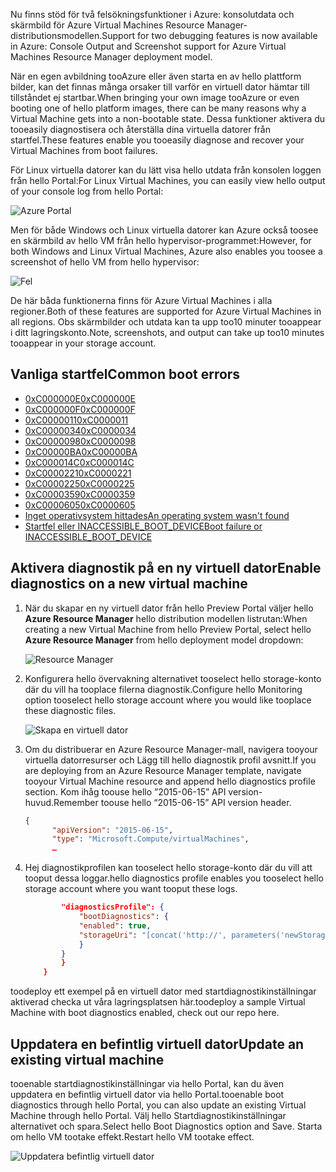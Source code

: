 <span data-ttu-id="b9894-101">Nu finns stöd för två felsökningsfunktioner i Azure: konsolutdata och skärmbild för Azure Virtual Machines Resource Manager-distributionsmodellen.</span><span class="sxs-lookup"><span data-stu-id="b9894-101">Support for two debugging features is now available in Azure: Console Output and Screenshot support for Azure Virtual Machines Resource Manager deployment model.</span></span> 

<span data-ttu-id="b9894-102">När en egen avbildning tooAzure eller även starta en av hello plattform bilder, kan det finnas många orsaker till varför en virtuell dator hämtar till tillståndet ej startbar.</span><span class="sxs-lookup"><span data-stu-id="b9894-102">When bringing your own image tooAzure or even booting one of hello platform images, there can be many reasons why a Virtual Machine gets into a non-bootable state.</span></span> <span data-ttu-id="b9894-103">Dessa funktioner aktivera du tooeasily diagnostisera och återställa dina virtuella datorer från startfel.</span><span class="sxs-lookup"><span data-stu-id="b9894-103">These features enable you tooeasily diagnose and recover your Virtual Machines from boot failures.</span></span>

<span data-ttu-id="b9894-104">För Linux virtuella datorer kan du lätt visa hello utdata från konsolen loggen från hello Portal:</span><span class="sxs-lookup"><span data-stu-id="b9894-104">For Linux Virtual Machines, you can easily view hello output of your console log from hello Portal:</span></span>

![Azure Portal](./media/virtual-machines-common-boot-diagnostics/screenshot1.png)
 
<span data-ttu-id="b9894-106">Men för både Windows och Linux virtuella datorer kan Azure också toosee en skärmbild av hello VM från hello hypervisor-programmet:</span><span class="sxs-lookup"><span data-stu-id="b9894-106">However, for both Windows and Linux Virtual Machines, Azure also enables you toosee a screenshot of hello VM from hello hypervisor:</span></span>

![Fel](./media/virtual-machines-common-boot-diagnostics/screenshot2.png)

<span data-ttu-id="b9894-108">De här båda funktionerna finns för Azure Virtual Machines i alla regioner.</span><span class="sxs-lookup"><span data-stu-id="b9894-108">Both of these features are supported for Azure Virtual Machines in all regions.</span></span> <span data-ttu-id="b9894-109">Obs skärmbilder och utdata kan ta upp too10 minuter tooappear i ditt lagringskonto.</span><span class="sxs-lookup"><span data-stu-id="b9894-109">Note, screenshots, and output can take up too10 minutes tooappear in your storage account.</span></span>

## <a name="common-boot-errors"></a><span data-ttu-id="b9894-110">Vanliga startfel</span><span class="sxs-lookup"><span data-stu-id="b9894-110">Common boot errors</span></span>

- [<span data-ttu-id="b9894-111">0xC000000E</span><span class="sxs-lookup"><span data-stu-id="b9894-111">0xC000000E</span></span>](https://support.microsoft.com/help/4010129)
- [<span data-ttu-id="b9894-112">0xC000000F</span><span class="sxs-lookup"><span data-stu-id="b9894-112">0xC000000F</span></span>](https://support.microsoft.com/help/4010130)
- [<span data-ttu-id="b9894-113">0xC0000011</span><span class="sxs-lookup"><span data-stu-id="b9894-113">0xC0000011</span></span>](https://support.microsoft.com/help/4010134)
- [<span data-ttu-id="b9894-114">0xC0000034</span><span class="sxs-lookup"><span data-stu-id="b9894-114">0xC0000034</span></span>](https://support.microsoft.com/help/4010140)
- [<span data-ttu-id="b9894-115">0xC0000098</span><span class="sxs-lookup"><span data-stu-id="b9894-115">0xC0000098</span></span>](https://support.microsoft.com/help/4010137)
- [<span data-ttu-id="b9894-116">0xC00000BA</span><span class="sxs-lookup"><span data-stu-id="b9894-116">0xC00000BA</span></span>](https://support.microsoft.com/help/4010136)
- [<span data-ttu-id="b9894-117">0xC000014C</span><span class="sxs-lookup"><span data-stu-id="b9894-117">0xC000014C</span></span>](https://support.microsoft.com/help/4010141)
- [<span data-ttu-id="b9894-118">0xC0000221</span><span class="sxs-lookup"><span data-stu-id="b9894-118">0xC0000221</span></span>](https://support.microsoft.com/help/4010132)
- [<span data-ttu-id="b9894-119">0xC0000225</span><span class="sxs-lookup"><span data-stu-id="b9894-119">0xC0000225</span></span>](https://support.microsoft.com/help/4010138)
- [<span data-ttu-id="b9894-120">0xC0000359</span><span class="sxs-lookup"><span data-stu-id="b9894-120">0xC0000359</span></span>](https://support.microsoft.com/help/4010135)
- [<span data-ttu-id="b9894-121">0xC0000605</span><span class="sxs-lookup"><span data-stu-id="b9894-121">0xC0000605</span></span>](https://support.microsoft.com/help/4010131)
- [<span data-ttu-id="b9894-122">Inget operativsystem hittades</span><span class="sxs-lookup"><span data-stu-id="b9894-122">An operating system wasn't found</span></span>](https://support.microsoft.com/help/4010142)
- [<span data-ttu-id="b9894-123">Startfel eller INACCESSIBLE_BOOT_DEVICE</span><span class="sxs-lookup"><span data-stu-id="b9894-123">Boot failure or INACCESSIBLE_BOOT_DEVICE</span></span>](https://support.microsoft.com/help/4010143)

## <a name="enable-diagnostics-on-a-new-virtual-machine"></a><span data-ttu-id="b9894-124">Aktivera diagnostik på en ny virtuell dator</span><span class="sxs-lookup"><span data-stu-id="b9894-124">Enable diagnostics on a new virtual machine</span></span>
1. <span data-ttu-id="b9894-125">När du skapar en ny virtuell dator från hello Preview Portal väljer hello **Azure Resource Manager** hello distribution modellen listrutan:</span><span class="sxs-lookup"><span data-stu-id="b9894-125">When creating a new Virtual Machine from hello Preview Portal, select hello **Azure Resource Manager** from hello deployment model dropdown:</span></span>
 
    ![Resource Manager](./media/virtual-machines-common-boot-diagnostics/screenshot3.jpg)

2. <span data-ttu-id="b9894-127">Konfigurera hello övervakning alternativet tooselect hello storage-konto där du vill ha tooplace filerna diagnostik.</span><span class="sxs-lookup"><span data-stu-id="b9894-127">Configure hello Monitoring option tooselect hello storage account where you would like tooplace these diagnostic files.</span></span>
 
    ![Skapa en virtuell dator](./media/virtual-machines-common-boot-diagnostics/screenshot4.jpg)

3. <span data-ttu-id="b9894-129">Om du distribuerar en Azure Resource Manager-mall, navigera tooyour virtuella datorresurser och Lägg till hello diagnostik profil avsnitt.</span><span class="sxs-lookup"><span data-stu-id="b9894-129">If you are deploying from an Azure Resource Manager template, navigate tooyour Virtual Machine resource and append hello diagnostics profile section.</span></span> <span data-ttu-id="b9894-130">Kom ihåg toouse hello ”2015-06-15” API version-huvud.</span><span class="sxs-lookup"><span data-stu-id="b9894-130">Remember toouse hello “2015-06-15” API version header.</span></span>

    ```json
    {
          "apiVersion": "2015-06-15",
          "type": "Microsoft.Compute/virtualMachines",
          … 
    ```

4. <span data-ttu-id="b9894-131">Hej diagnostikprofilen kan tooselect hello storage-konto där du vill att tooput dessa loggar.</span><span class="sxs-lookup"><span data-stu-id="b9894-131">hello diagnostics profile enables you tooselect hello storage account where you want tooput these logs.</span></span>

    ```json
            "diagnosticsProfile": {
                "bootDiagnostics": {
                "enabled": true,
                "storageUri": "[concat('http://', parameters('newStorageAccountName'), '.blob.core.windows.net')]"
                }
            }
            }
        }
    ```

<span data-ttu-id="b9894-132">toodeploy ett exempel på en virtuell dator med startdiagnostikinställningar aktiverad checka ut våra lagringsplatsen här.</span><span class="sxs-lookup"><span data-stu-id="b9894-132">toodeploy a sample Virtual Machine with boot diagnostics enabled, check out our repo here.</span></span>

## <a name="update-an-existing-virtual-machine"></a><span data-ttu-id="b9894-133">Uppdatera en befintlig virtuell dator</span><span class="sxs-lookup"><span data-stu-id="b9894-133">Update an existing virtual machine</span></span> ##

<span data-ttu-id="b9894-134">tooenable startdiagnostikinställningar via hello Portal, kan du även uppdatera en befintlig virtuell dator via hello Portal.</span><span class="sxs-lookup"><span data-stu-id="b9894-134">tooenable boot diagnostics through hello Portal, you can also update an existing Virtual Machine through hello Portal.</span></span> <span data-ttu-id="b9894-135">Välj hello Startdiagnostikinställningar alternativet och spara.</span><span class="sxs-lookup"><span data-stu-id="b9894-135">Select hello Boot Diagnostics option and Save.</span></span> <span data-ttu-id="b9894-136">Starta om hello VM tootake effekt.</span><span class="sxs-lookup"><span data-stu-id="b9894-136">Restart hello VM tootake effect.</span></span>

![Uppdatera befintlig virtuell dator](./media/virtual-machines-common-boot-diagnostics/screenshot5.png)

